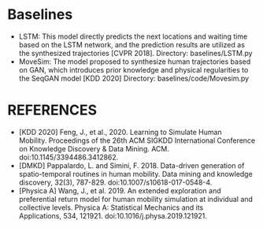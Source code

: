 # Baselines
- LSTM: This model directly predicts the next locations and waiting time based on the LSTM network, and the prediction results are utilized as the synthesized trajectories [CVPR 2018].
Directory: baselines/LSTM.py
- MoveSim: The model proposed to synthesize human trajectories based on GAN, which introduces prior knowledge and physical regularities to the SeqGAN model [KDD 2020]
Directory: baselines/code/Movesim.py

# REFERENCES
- [KDD 2020] Feng, J., et al., 2020. Learning to Simulate Human Mobility. Proceedings of the 26th ACM SIGKDD International Conference on Knowledge Discovery & Data Mining. ACM. doi:10.1145/3394486.3412862.
- [DMKD] Pappalardo, L. and Simini, F. 2018. Data-driven generation of spatio-temporal routines in human mobility. Data mining and knowledge discovery, 32(3), 787-829. doi:10.1007/s10618-017-0548-4.
- [Physica A] Wang, J., et al. 2019. An extended exploration and preferential return model for human mobility simulation at individual and collective levels. Physica A: Statistical Mechanics and its Applications, 534, 121921. doi:10.1016/j.physa.2019.121921.
